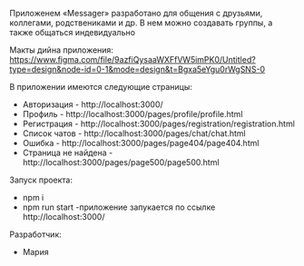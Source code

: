 Приложенем «Messager» разработано для общения с друзьями, коллегами, родствениками и др.
В нем можно создавать группы, а также общаться индевидуально

Макты дийна приложения:
https://www.figma.com/file/9azfiQysaaWXFfVW5imPK0/Untitled?type=design&node-id=0-1&mode=design&t=Bgxa5eYgu0rWgSNS-0

В приложении имеются следующие страницы:
- Авторизация - http://localhost:3000/
- Профиль - http://localhost:3000/pages/profile/profile.html
- Регистрация - http://localhost:3000/pages/registration/registration.html
- Список чатов - http://localhost:3000/pages/chat/chat.html
- Ошибка - http://localhost:3000/pages/page404/page404.html
- Страница не найдена - http://localhost:3000/pages/page500/page500.html

Запуск проекта:
- npm i
- npm run start
-приложение запукается по ссылке  http://localhost:3000/

Разработчик:
- Мария
